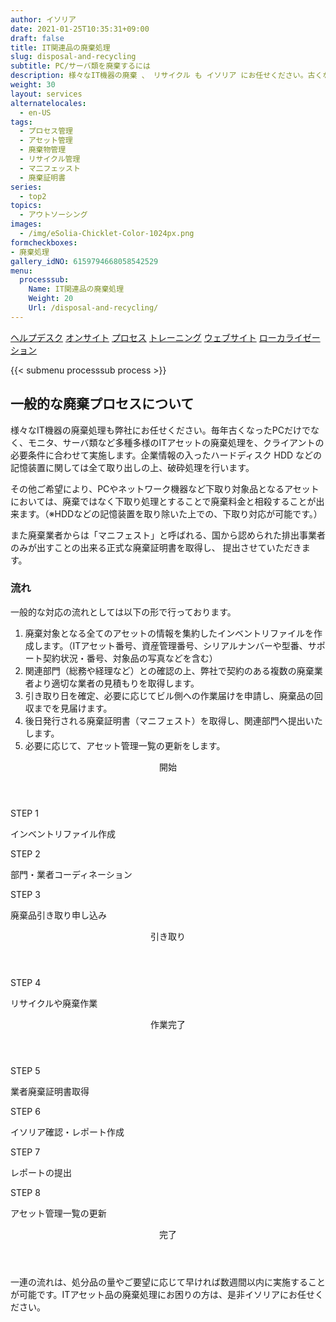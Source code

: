 ```yaml
---
author: イソリア
date: 2021-01-25T10:35:31+09:00
draft: false
title: IT関連品の廃棄処理
slug: disposal-and-recycling
subtitle: PC/サーバ類を廃棄するには
description: 様々なIT機器の廃棄 、 リサイクル も イソリア にお任せください。古くなったパソコン、モニタ、サーバ類など多種多様のITアセットの廃棄処理をします。
weight: 30
layout: services
alternatelocales:
  - en-US
tags:
  - プロセス管理
  - アセット管理
  - 廃棄物管理
  - リサイクル管理
  - マ二フェッスト
  - 廃棄証明書
series:
  - top2
topics:
  - アウトソーシング
images:
  - /img/eSolia-Chicklet-Color-1024px.png
formcheckboxes:
- 廃棄処理
gallery_idNO: 6159794668058542529
menu:
  processsub:
    Name: IT関連品の廃棄処理
    Weight: 20
    Url: /disposal-and-recycling/
---
```


<div class="buttons has-addons is-hidden-tablet">
  <a class="button" href="/outsourcing"><span class="icon"><i class="fas fa-anchor"></i></span></a>
  <a class="button" href="/helpdesk">ヘルプデスク</a>
  <a class="button" href="/on-site">オンサイト</a>
  <a class="button is-active" href="/process">プロセス</a>
  <a class="button" href="/training">トレーニング</a>
  <a class="button" href="/website-design">ウェブサイト</a>
  <a class="button" href="/localization">ローカライゼーション</a>
</div>

{{< submenu processsub process >}}

## 一般的な廃棄プロセスについて

様々なIT機器の廃棄処理も弊社にお任せください。毎年古くなったPCだけでなく、モニタ、サーバ類など多種多様のITアセットの廃棄処理を、クライアントの必要条件に合わせて実施します。企業情報の入ったハードディスク HDD などの記憶装置に関しては全て取り出しの上、破砕処理を行います。

その他ご希望により、PCやネットワーク機器など下取り対象品となるアセットにおいては、廃棄ではなく下取り処理とすることで廃棄料金と相殺することが出来ます。（※HDDなどの記憶装置を取り除いた上での、下取り対応が可能です。）

また廃棄業者からは「マニフェスト」と呼ばれる、国から認められた排出事業者のみが出すことの出来る正式な廃棄証明書を取得し、
提出させていただきます。

### 流れ

一般的な対応の流れとしては以下の形で行っております。

1. 廃棄対象となる全てのアセットの情報を集約したインベントリファイルを作成します。（ITアセット番号、資産管理番号、シリアルナンバーや型番、サポート契約状況・番号、対象品の写真などを含む）
1. 関連部門（総務や経理など）との確認の上、弊社で契約のある複数の廃棄業者より適切な業者の見積もりを取得します。
1. 引き取り日を確定、必要に応じてビル側への作業届けを申請し、廃棄品の回収までを見届けます。
1. 後日発行される廃棄証明書（マニフェスト）を取得し、関連部門へ提出いたします。
1. 必要に応じて、アセット管理一覧の更新をします。

<div class="timeline is-centered has-padding-l">
  <header class="timeline-header">
    <span class="tag is-medium is-esolia-yellow-1">開始</span>
  </header>
  <div class="timeline-item is-esolia-yellow-1">
    <div class="timeline-marker is-esolia-yellow-1 is-icon">
      <i class="fas fa-clipboard has-text-white"></i>
    </div>
    <div class="timeline-content">
      <p class="heading">STEP 1</p>
      <p>インベントリファイル作成</p>
    </div>
  </div>
  <div class="timeline-item is-esolia-yellow-0">
    <div class="timeline-marker is-esolia-yellow-0 is-icon">
      <i class="fas fa-exchange-alt has-text-white"></i>
    </div>
    <div class="timeline-content">
      <p class="heading">STEP 2</p>
      <p>部門・業者コーディネーション</p>
    </div>
  </div>
  <div class="timeline-item is-esolia-secondary-1-0">
    <div class="timeline-marker is-esolia-secondary-1-0 is-icon">
      <i class="fas fa-check has-text-white"></i>
    </div>
    <div class="timeline-content">
      <p class="heading">STEP 3</p>
      <p>廃棄品引き取り申し込み</p>
    </div>
  </div>  
  <header class="timeline-header">
    <span class="tag is-medium is-esolia-secondary-1-0">引き取り</span>
  </header>
  <div class="timeline-item is-esolia-secondary-1-0">
    <div class="timeline-marker is-esolia-secondary-1-0 is-icon">
      <i class="fas fa-recycle has-text-white"></i>
    </div>
    <div class="timeline-content">
      <p class="heading">STEP 4</p>
      <p>リサイクルや廃棄作業</p>
    </div>
  </div>
  <header class="timeline-header">
    <span class="tag is-medium is-esolia-secondary-1-0">作業完了</span>
  </header>
  <div class="timeline-item is-esolia-yellow-0">
    <div class="timeline-marker is-esolia-yellow-0 is-icon">
      <i class="fas fa-check has-text-white"></i>
    </div>
    <div class="timeline-content">
      <p class="heading">STEP 5</p>
      <p>業者廃棄証明書取得</p>
    </div>
  </div>    
  <div class="timeline-item is-esolia-secondary-2-3">
    <div class="timeline-marker is-esolia-secondary-2-3 is-icon">
      <i class="fas fa-exchange-alt has-text-white"></i>
    </div>
    <div class="timeline-content">
      <p class="heading">STEP 6</p>
      <p>イソリア確認・レポート作成</p>
    </div>
  </div>
  <div class="timeline-item is-esolia-secondary-2-0">
    <div class="timeline-marker is-esolia-secondary-2-0 is-icon">
      <i class="fas fa-clipboard-check has-text-white"></i>
    </div>
    <div class="timeline-content">
      <p class="heading">STEP 7</p>
      <p>レポートの提出</p>
    </div>
  </div>  
    <div class="timeline-item is-esolia-secondary-2-1">
    <div class="timeline-marker is-esolia-secondary-2-1 is-icon">
      <i class="fas fa-database has-text-white"></i>
    </div>
    <div class="timeline-content">
      <p class="heading">STEP 8</p>
      <p>アセット管理一覧の更新</p>
    </div>
  </div>  
  <header class="timeline-header">
    <span class="tag is-medium is-esolia-secondary-2-1">完了</span>
  </header>
</div>

一連の流れは、処分品の量やご要望に応じて早ければ数週間以内に実施することが可能です。ITアセット品の廃棄処理にお困りの方は、是非イソリアにお任せください。
